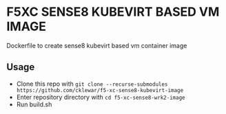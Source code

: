 # F5XC SENSE8 KUBEVIRT BASED VM IMAGE

Dockerfile to create sense8 kubevirt based vm container image

## Usage

- Clone this repo with `git clone --recurse-submodules https://github.com/cklewar/f5-xc-sense8-kubevirt-image`
- Enter repository directory with `cd f5-xc-sense8-wrk2-image`
- Run build.sh